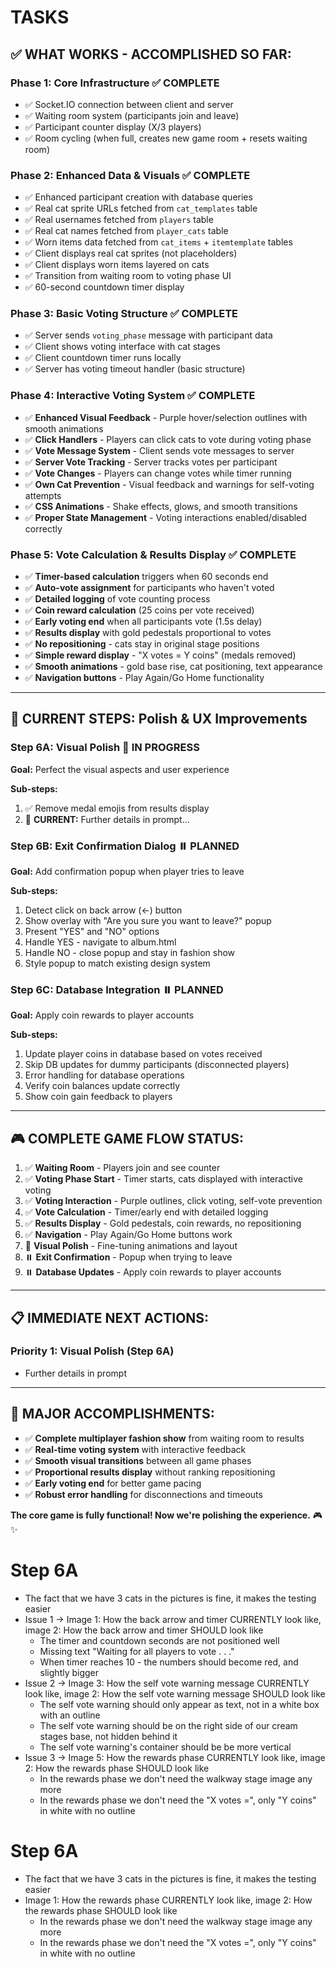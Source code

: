 # TASKS

## ✅ **WHAT WORKS - ACCOMPLISHED SO FAR:**

### **Phase 1: Core Infrastructure** ✅ COMPLETE
- ✅ Socket.IO connection between client and server
- ✅ Waiting room system (participants join and leave)
- ✅ Participant counter display (X/3 players)
- ✅ Room cycling (when full, creates new game room + resets waiting room)

### **Phase 2: Enhanced Data & Visuals** ✅ COMPLETE  
- ✅ Enhanced participant creation with database queries
- ✅ Real cat sprite URLs fetched from `cat_templates` table
- ✅ Real usernames fetched from `players` table  
- ✅ Real cat names fetched from `player_cats` table
- ✅ Worn items data fetched from `cat_items` + `itemtemplate` tables
- ✅ Client displays real cat sprites (not placeholders)
- ✅ Client displays worn items layered on cats
- ✅ Transition from waiting room to voting phase UI
- ✅ 60-second countdown timer display

### **Phase 3: Basic Voting Structure** ✅ COMPLETE
- ✅ Server sends `voting_phase` message with participant data
- ✅ Client shows voting interface with cat stages
- ✅ Client countdown timer runs locally
- ✅ Server has voting timeout handler (basic structure)

### **Phase 4: Interactive Voting System** ✅ COMPLETE
- ✅ **Enhanced Visual Feedback** - Purple hover/selection outlines with smooth animations
- ✅ **Click Handlers** - Players can click cats to vote during voting phase
- ✅ **Vote Message System** - Client sends vote messages to server
- ✅ **Server Vote Tracking** - Server tracks votes per participant
- ✅ **Vote Changes** - Players can change votes while timer running
- ✅ **Own Cat Prevention** - Visual feedback and warnings for self-voting attempts
- ✅ **CSS Animations** - Shake effects, glows, and smooth transitions
- ✅ **Proper State Management** - Voting interactions enabled/disabled correctly

### **Phase 5: Vote Calculation & Results Display** ✅ COMPLETE
- ✅ **Timer-based calculation** triggers when 60 seconds end
- ✅ **Auto-vote assignment** for participants who haven't voted
- ✅ **Detailed logging** of vote counting process
- ✅ **Coin reward calculation** (25 coins per vote received)
- ✅ **Early voting end** when all participants vote (1.5s delay)
- ✅ **Results display** with gold pedestals proportional to votes
- ✅ **No repositioning** - cats stay in original stage positions
- ✅ **Simple reward display** - "X votes = Y coins" (medals removed)
- ✅ **Smooth animations** - gold base rise, cat positioning, text appearance
- ✅ **Navigation buttons** - Play Again/Go Home functionality

---

## 🎯 **CURRENT STEPS: Polish & UX Improvements**

### **Step 6A: Visual Polish** 🔄 IN PROGRESS
**Goal:** Perfect the visual aspects and user experience

**Sub-steps:**
1. ✅ Remove medal emojis from results display
2. 🔄 **CURRENT:** Further details in prompt...

### **Step 6B: Exit Confirmation Dialog** ⏸️ PLANNED
**Goal:** Add confirmation popup when player tries to leave

**Sub-steps:**
1. Detect click on back arrow (←) button
2. Show overlay with "Are you sure you want to leave?" popup
3. Present "YES" and "NO" options
4. Handle YES - navigate to album.html
5. Handle NO - close popup and stay in fashion show
6. Style popup to match existing design system

### **Step 6C: Database Integration** ⏸️ PLANNED
**Goal:** Apply coin rewards to player accounts

**Sub-steps:**
1. Update player coins in database based on votes received
2. Skip DB updates for dummy participants (disconnected players)
3. Error handling for database operations
4. Verify coin balances update correctly
5. Show coin gain feedback to players

---

## 🎮 **COMPLETE GAME FLOW STATUS:**

1. ✅ **Waiting Room** - Players join and see counter
2. ✅ **Voting Phase Start** - Timer starts, cats displayed with interactive voting
3. ✅ **Voting Interaction** - Purple outlines, click voting, self-vote prevention
4. ✅ **Vote Calculation** - Timer/early end with detailed logging
5. ✅ **Results Display** - Gold pedestals, coin rewards, no repositioning
6. ✅ **Navigation** - Play Again/Go Home buttons work
7. 🔄 **Visual Polish** - Fine-tuning animations and layout
8. ⏸️ **Exit Confirmation** - Popup when trying to leave
9. ⏸️ **Database Updates** - Apply coin rewards to player accounts

---

## 📋 **IMMEDIATE NEXT ACTIONS:**

### **Priority 1: Visual Polish (Step 6A)**
- Further details in prompt

---

## 🎊 **MAJOR ACCOMPLISHMENTS:**

- ✅ **Complete multiplayer fashion show** from waiting room to results
- ✅ **Real-time voting system** with interactive feedback
- ✅ **Smooth visual transitions** between all game phases  
- ✅ **Proportional results display** without ranking repositioning
- ✅ **Early voting end** for better game pacing
- ✅ **Robust error handling** for disconnections and timeouts

**The core game is fully functional! Now we're polishing the experience.** 🎮✨


# Step 6A

- The fact that we have 3 cats in the pictures is fine, it makes the testing easier
- Issue 1 -> Image 1: How the back arrow and timer CURRENTLY look like, image 2: How the back arrow and timer SHOULD look like
  - The timer and countdown seconds are not positioned well
  - Missing text "Waiting for all players to vote . . ."
  - When timer reaches 10 - the numbers should become red, and slightly bigger
- Issue 2 -> Image 3: How the self vote warning message CURRENTLY look like, image 2: How the self vote warning message SHOULD look like
  - The self vote warning should only appear as text, not in a white box with an outline
  - The self vote warning should be on the right side of our cream stages base, not hidden behind it
  - The self vote warning's container should be be more vertical
- Issue 3 -> Image 5: How the rewards phase CURRENTLY look like, image 2: How the rewards phase SHOULD look like
  - In the rewards phase we don't need the walkway stage image any more
  - In the rewards phase we don't need the "X votes =", only "Y coins" in white with no outline


# Step 6A

- The fact that we have 3 cats in the pictures is fine, it makes the testing easier
- Image 1: How the rewards phase CURRENTLY look like, image 2: How the rewards phase SHOULD look like
  - In the rewards phase we don't need the walkway stage image any more
  - In the rewards phase we don't need the "X votes =", only "Y coins" in white with no outline
